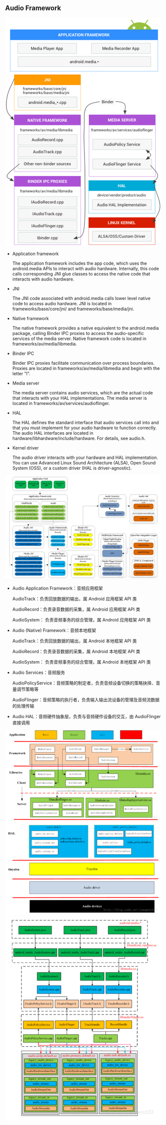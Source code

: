 Audio Framework
--------------------------------
![3-1-1](/audio/res/3-1-1.png?raw=true "3-1-1")

* Application framework

  The application framework includes the app code, which uses the android.media APIs to interact with audio hardware. Internally, this code calls corresponding JNI glue classes to access the native code that interacts with audio hardware.

* JNI

  The JNI code associated with android.media calls lower level native code to access audio hardware. JNI is located in frameworks/base/core/jni/ and frameworks/base/media/jni.

* Native framework

  The native framework provides a native equivalent to the android.media package, calling Binder IPC proxies to access the audio-specific services of the media server. Native framework code is located in frameworks/av/media/libmedia.

* Binder IPC

  Binder IPC proxies facilitate communication over process boundaries. Proxies are located in frameworks/av/media/libmedia and begin with the letter "I".

* Media server

  The media server contains audio services, which are the actual code that interacts with your HAL implementations. The media server is located in frameworks/av/services/audioflinger.

* HAL

  The HAL defines the standard interface that audio services call into and that you must implement for your audio hardware to function correctly. The audio HAL interfaces are located in hardware/libhardware/include/hardware. For details, see audio.h.

* Kernel driver

  The audio driver interacts with your hardware and HAL implementation. You can use Advanced Linux Sound Architecture (ALSA), Open Sound System (OSS), or a custom driver (HAL is driver-agnostic).

![3-1-2](/audio/res/3-1-2.png?raw=true "3-1-2")

* Audio Application Framework：音频应用框架

    AudioTrack：负责回放数据的输出，属 Android 应用框架 API 类
    
    AudioRecord：负责录音数据的采集，属 Android 应用框架 API 类
    
    AudioSystem： 负责音频事务的综合管理，属 Android 应用框架 API 类

* Audio (Native) Framework：音频本地框架 

    AudioTrack：负责回放数据的输出，属 Android 本地框架 API 类
    
    AudioRecord：负责录音数据的采集，属 Android 本地框架 API 类

    AudioSystem： 负责音频事务的综合管理，属 Android 本地框架 API 类

* Audio Services：音频服务 

    AudioPolicyService：音频策略的制定者，负责音频设备切换的策略抉择、音量调节策略等

    AudioFlinger：音频策略的执行者，负责输入输出流设备的管理及音频流数据的处理传输

* Audio HAL：音频硬件抽象层，负责与音频硬件设备的交互，由 AudioFlinger 直接调用

![3-1-3](/audio/res/3-1-3.png?raw=true "3-1-3")
![3-1-4](/audio/res/3-1-4.png?raw=true "3-1-4")